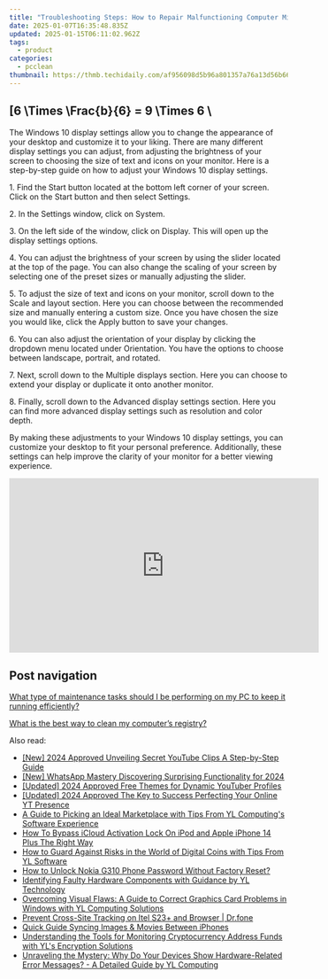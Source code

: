 ```yaml
---
title: "Troubleshooting Steps: How to Repair Malfunctioning Computer Mice - Tips From YL Computing"
date: 2025-01-07T16:35:48.835Z
updated: 2025-01-15T06:11:02.962Z
tags:
  - product
categories:
  - pcclean
thumbnail: https://thmb.techidaily.com/af956098d5b96a801357a76a13d56b662de68774c389334d69f7a5956a829c6f.jpg
---
```


## \[6 \Times \Frac{b}{6} = 9 \Times 6 \

The Windows 10 display settings allow you to change the appearance of your desktop and customize it to your liking. There are many different display settings you can adjust, from adjusting the brightness of your screen to choosing the size of text and icons on your monitor. Here is a step-by-step guide on how to adjust your Windows 10 display settings. 

1\. Find the Start button located at the bottom left corner of your screen. Click on the Start button and then select Settings.

2\. In the Settings window, click on System.

3\. On the left side of the window, click on Display. This will open up the display settings options. 

4\. You can adjust the brightness of your screen by using the slider located at the top of the page. You can also change the scaling of your screen by selecting one of the preset sizes or manually adjusting the slider.

5\. To adjust the size of text and icons on your monitor, scroll down to the Scale and layout section. Here you can choose between the recommended size and manually entering a custom size. Once you have chosen the size you would like, click the Apply button to save your changes.

6\. You can also adjust the orientation of your display by clicking the dropdown menu located under Orientation. You have the options to choose between landscape, portrait, and rotated.

7\. Next, scroll down to the Multiple displays section. Here you can choose to extend your display or duplicate it onto another monitor.

8\. Finally, scroll down to the Advanced display settings section. Here you can find more advanced display settings such as resolution and color depth. 

By making these adjustments to your Windows 10 display settings, you can customize your desktop to fit your personal preference. Additionally, these settings can help improve the clarity of your monitor for a better viewing experience.

<!-- affiliate ads begin -->
<iframe width="560" height="315" src="https://www.youtube.com/embed/cDNwgyE0nbY?si=3k_WBhpIw3WudJot" title="YouTube video player" frameborder="0" allow="accelerometer; autoplay; clipboard-write; encrypted-media; gyroscope; picture-in-picture; web-share" referrerpolicy="strict-origin-when-cross-origin" allowfullscreen></iframe>
<!-- affiliate ads end -->

## Post navigation

[What type of maintenance tasks should I be performing on my PC to keep it running efficiently?](https://tools.techidaily.com/pcclean/products/)

[What is the best way to clean my computer’s registry?](https://tools.techidaily.com/pcclean/products/)

<ins class="adsbygoogle"
     style="display:block"
     data-ad-format="autorelaxed"
     data-ad-client="ca-pub-7571918770474297"
     data-ad-slot="1223367746"></ins>

<ins class="adsbygoogle"
     style="display:block"
     data-ad-client="ca-pub-7571918770474297"
     data-ad-slot="8358498916"
     data-ad-format="auto"
     data-full-width-responsive="true"></ins>

<span class="atpl-alsoreadstyle">Also read:</span>
<div><ul>
<li><a href="https://youtube-sure.techidaily.com/024-approved-unveiling-secret-youtube-clips-a-step-by-step-guide/"><u>[New] 2024 Approved Unveiling Secret YouTube Clips A Step-by-Step Guide</u></a></li>
<li><a href="https://fox-friendly.techidaily.com/new-whatsapp-mastery-discovering-surprising-functionality-for-2024/"><u>[New] WhatsApp Mastery Discovering Surprising Functionality for 2024</u></a></li>
<li><a href="https://eaxpv-info.techidaily.com/updated-2024-approved-free-themes-for-dynamic-youtuber-profiles/"><u>[Updated] 2024 Approved Free Themes for Dynamic YouTuber Profiles</u></a></li>
<li><a href="https://youtube-web.techidaily.com/ed-2024-approved-the-key-to-success-perfecting-your-online-yt-presence/"><u>[Updated] 2024 Approved The Key to Success Perfecting Your Online YT Presence</u></a></li>
<li><a href="https://discover-awesome.techidaily.com/a-guide-to-picking-an-ideal-marketplace-with-tips-from-yl-computings-software-experience/"><u>A Guide to Picking an Ideal Marketplace with Tips From YL Computing's Software Experience</u></a></li>
<li><a href="https://activate-lock.techidaily.com/how-to-bypass-icloud-activation-lock-on-ipod-and-apple-iphone-14-plus-the-right-way-by-drfone-ios/"><u>How To Bypass iCloud Activation Lock On iPod and Apple iPhone 14 Plus The Right Way</u></a></li>
<li><a href="https://discover-awesome.techidaily.com/how-to-guard-against-risks-in-the-world-of-digital-coins-with-tips-from-yl-software/"><u>How to Guard Against Risks in the World of Digital Coins with Tips From YL Software</u></a></li>
<li><a href="https://easy-unlock-android.techidaily.com/how-to-unlock-nokia-g310-phone-password-without-factory-reset-by-drfone-android/"><u>How to Unlock Nokia G310 Phone Password Without Factory Reset?</u></a></li>
<li><a href="https://discover-awesome.techidaily.com/identifying-faulty-hardware-components-with-guidance-by-yl-technology/"><u>Identifying Faulty Hardware Components with Guidance by YL Technology</u></a></li>
<li><a href="https://discover-awesome.techidaily.com/overcoming-visual-flaws-a-guide-to-correct-graphics-card-problems-in-windows-with-yl-computing-solutions/"><u>Overcoming Visual Flaws: A Guide to Correct Graphics Card Problems in Windows with YL Computing Solutions</u></a></li>
<li><a href="https://fake-location.techidaily.com/prevent-cross-site-tracking-on-itel-s23plus-and-browser-drfone-by-drfone-virtual-android/"><u>Prevent Cross-Site Tracking on Itel S23+ and Browser | Dr.fone</u></a></li>
<li><a href="https://fox-friendly.techidaily.com/quick-guide-syncing-images-and-movies-between-iphones/"><u>Quick Guide Syncing Images & Movies Between iPhones</u></a></li>
<li><a href="https://discover-awesome.techidaily.com/understanding-the-tools-for-monitoring-cryptocurrency-address-funds-with-yls-encryption-solutions/"><u>Understanding the Tools for Monitoring Cryptocurrency Address Funds with YL's Encryption Solutions</u></a></li>
<li><a href="https://discover-awesome.techidaily.com/unraveling-the-mystery-why-do-your-devices-show-hardware-related-error-messages-a-detailed-guide-by-yl-computing/"><u>Unraveling the Mystery: Why Do Your Devices Show Hardware-Related Error Messages? - A Detailed Guide by YL Computing</u></a></li>
</ul></div>

